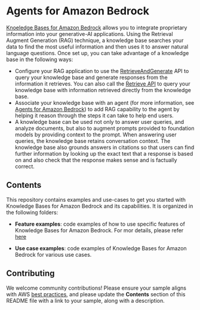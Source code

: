 # Agents for Amazon Bedrock

[Knoeledge Bases for Amazon Bedrock](https://docs.aws.amazon.com/bedrock/latest/userguide/knowledge-base.html) allows you to integrate proprietary information into your generative-AI applications. Using the Retrieval Augment Generation (RAG) technique, a knowledge base searches your data to find the most useful information and then uses it to answer natural language questions. Once set up, you can take advantage of a knowledge base in the following ways:
- Configure your RAG application to use the [RetrieveAndGenerate](https://docs.aws.amazon.com/bedrock/latest/APIReference/API_agent-runtime_RetrieveAndGenerate.html
) API to query your knowledge base and generate responses from the information it retrieves. You can also call the [Retrieve API](https://docs.aws.amazon.com/bedrock/latest/APIReference/API_agent-runtime_Retrieve.html) to query your knowledge base with information retrieved directly from the knowledge base.
- Associate your knowledge base with an agent (for more information, see [Agents for Amazon Bedrock](https://docs.aws.amazon.com/bedrock/latest/userguide/agents.html)) to add RAG capability to the agent by helping it reason through the steps it can take to help end users.
- A knowledge base can be used not only to answer user queries, and analyze documents, but also to augment prompts provided to foundation models by providing context to the prompt. When answering user queries, the knowledge base retains conversation context. The knowledge base also grounds answers in citations so that users can find further information by looking up the exact text that a response is based on and also check that the response makes sense and is factually correct.

## Contents

This repository contains examples and use-cases to get you started with Knowledge Bases for Amazon Bedrock and its capabilities. It is organized in the following folders:

- **Feature examples**: code examples of how to use specific features of Knowledge Bases for Amazon Bedrock. For mor details, please refer [here](./features-examples/README.md)

- **Use case examples**: code examples of Knowledge Bases for Amazon Bedrock for various use cases.


## Contributing

We welcome community contributions! Please ensure your sample aligns with AWS [best practices](https://aws.amazon.com/architecture/well-architected/), and please update the **Contents** section of this README file with a link to your sample, along with a description.

